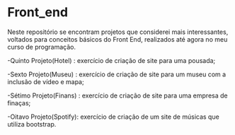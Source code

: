# Front_end
Neste repositório se encontram projetos que considerei mais interessantes, voltados para conceitos básicos do Front End, realizados até agora no meu curso de programação.

-Quinto Projeto(Hotel) : exercício de criação de site para uma pousada;

-Sexto Projeto(Museu) : exercício de criação de site para um museu com a inclusão de vídeo e mapa;

-Sétimo Projeto(Finans) : exercício de criação de site para uma empresa de finaças;

-Oitavo Projeto(Spotify): exercício de criação de um site de músicas que utiliza bootstrap.
